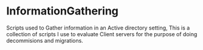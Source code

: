 # InformationGathering
Scripts used to Gather information in an Active directory setting,
This is a collection of scripts I use to evaluate Client servers for the purpose of doing decommisions and migrations.
